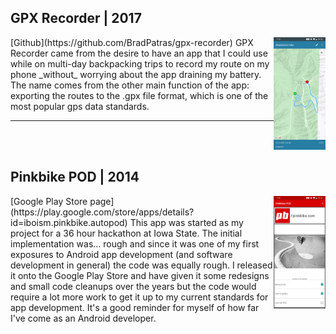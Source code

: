 
## GPX Recorder | 2017
<img style="float: right;" height="180px" src="/gpx-recorder.jpg">
[Github](https://github.com/BradPatras/gpx-recorder)  
GPX Recorder came from the desire to have an app that I could use while on multi-day backpacking trips to record my route on my phone _without_ worrying about the app draining my battery.  The name comes from the other main function of the app: exporting the routes to the .gpx file format, which is one of the most popular gps data standards. 

***
<br/>
<br/>

## Pinkbike POD | 2014
<img style="float: right;" height="180px" src="/pb-pod.jpg">
[Google Play Store page](https://play.google.com/store/apps/details?id=iboism.pinkbike.autopod)  
This app was started as my project for a 36 hour hackathon at Iowa State.  The initial implementation was... rough and since it was one of my first exposures to Android app development (and software development in general) the code was equally rough.  I released it onto the Google Play Store and have given it some redesigns and small code cleanups over the years but the code would require a lot more work to get it up to my current standards for app development. It's a good reminder for myself of how far I've come as an Android developer.
